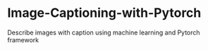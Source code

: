 # Image-Captioning-with-Pytorch
Describe images with caption using machine learning and Pytorch framework

